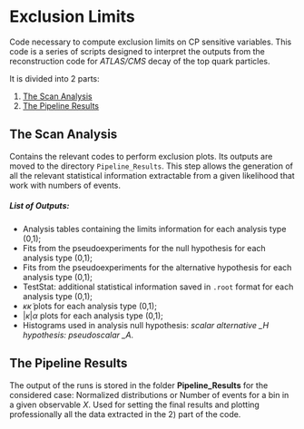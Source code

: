 # Exclusion Limits
Code necessary to compute exclusion limits on CP sensitive variables.
This code is a series of scripts designed to interpret the outputs from the reconstruction code for *ATLAS/CMS* decay of the top quark particles. 

It is divided into 2 parts:
1. [The Scan Analysis](#the-scan-analysis)
3. [The Pipeline Results](#the-pipeline-results)

## The Scan Analysis

Contains the relevant codes to perform exclusion plots. Its outputs are moved to the directory ```Pipeline_Results```. This step allows the generation of all the relevant statistical information extractable from a given likelihood that work with numbers of events.

##### List of Outputs:                                                                                                                
- Analysis tables containing the limits information for each analysis type (0,1);                                                                 
- Fits from the pseudoexperiments for the null hypothesis for each analysis type (0,1);                                                           
- Fits from the pseudoexperiments for the alternative hypothesis for each analysis type (0,1);                                                   
- TestStat: additional statistical information saved in ```.root``` format for each analysis type (0,1);                                                
- $\kappa\tilde{\kappa}$ plots for each analysis type (0,1);                                                                                       
- $|\kappa|\alpha$ plots for each analysis type (0,1);                                                                                             
- Histograms used in analysis null hypothesis: *scalar alternative _H hypothesis: pseudoscalar _A*.

## The Pipeline Results

The output of the runs is stored in the folder **Pipeline_Results** for the considered case: Normalized distributions or Number of events for a bin in a given observable $X$. 
Used for setting the final results and plotting professionally all the data extracted in the 2) part of the code.
